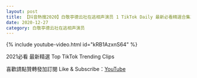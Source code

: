 ```yaml
---
layout: post
title: 【抖音熱搜2020】白敬亭德云社在逃相声演员 1 TikTok Daily 最新必看精選合集2020 12 27
date: 2020-12-27
category: 白敬亭德云社在逃相声演员
---
```


{% include youtube-video.html id="kRB1AzxnS64" %}

2021必看 最新精選 Top TikTok Trending Clips

喜歡請點贊轉發加訂閱 Like & Subscribe：[YouTube](https://www.youtube.com/channel/UCAoR7VcanIPd04uEq_GIylA/videos)

